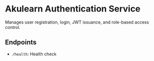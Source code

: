 # Akulearn Authentication Service

Manages user registration, login, JWT issuance, and role-based access control.

## Endpoints
- `/health`: Health check

